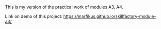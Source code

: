 This is my version of the practical work of modules A3, A4.

Link on demo of this project:
https://marfikus.github.io/skillfactory-module-a3/